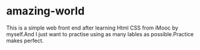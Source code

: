 # amazing-world
This is a simple web front end after learning Html CSS from iMooc by myself.And I just want to practise using as many lables as possible.Practice makes perfect.
